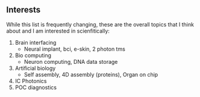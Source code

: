 ## Interests

While this list is frequently changing, these are the overall topics that I think about and I am interested in scienfitically:

1. Brain interfacing
    - Neural implant, bci, e-skin,  2 photon tms
2. Bio computing
    - Neuron computing, DNA data storage
3. Artificial biology
    - Self assembly, 4D assembly (proteins), Organ on chip
4. IC Photonics
5. POC diagnostics
